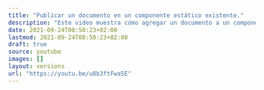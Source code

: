 ```yaml
---
title: "Publicar un documento en un componente estático existente."
description: "Este video muestra cómo agregar un documento a un componente estático en un tablero de documentos."
date: 2021-09-24T08:50:23+02:00
lastmod: 2021-09-24T08:50:23+02:00
draft: true
source: youtube
images: []
layout: versions
url: "https://youtu.be/u8b3ftFwa5E"
---
```

